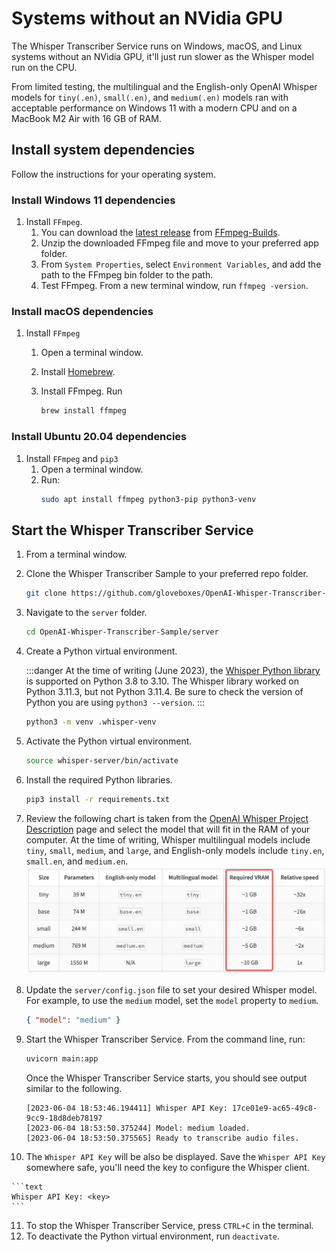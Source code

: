 # Systems without an NVidia GPU

The Whisper Transcriber Service runs on Windows, macOS, and Linux systems without an NVidia GPU, it'll just run slower as the Whisper model run on the CPU.

From limited testing, the multilingual and the English-only OpenAI Whisper models for `tiny(.en)`, `small(.en)`, and `medium(.en)` models ran with acceptable performance on Windows 11 with a modern CPU and on a MacBook M2 Air with 16 GB of RAM.

## Install system dependencies

Follow the instructions for your operating system.

### Install Windows 11 dependencies

1. Install `FFmpeg`.
   1. You can download the [latest release](https://github.com/BtbN/FFmpeg-Builds/releases/download/latest/ffmpeg-master-latest-win64-gpl.zip) from [FFmpeg-Builds](https://github.com/BtbN/FFmpeg-Builds/releases).
   2. Unzip the downloaded FFmpeg file and move to your preferred app folder.
   3. From `System Properties`, select `Environment Variables`, and add the path to the FFmpeg bin folder to the path.
   4. Test FFmpeg. From a new terminal window, run `ffmpeg -version`.

### Install macOS dependencies

1. Install `FFmpeg`
   1. Open a terminal window.
   1. Install [Homebrew](https://docs.brew.sh/Installation).
   1. Install FFmpeg. Run

        ```bash
        brew install ffmpeg
        ```

### Install Ubuntu 20.04 dependencies

1. Install `FFmpeg` and `pip3`
   1. Open a terminal window.
   2. Run:
        ```bash
        sudo apt install ffmpeg python3-pip python3-venv
        ```

## Start the Whisper Transcriber Service

1. From a terminal window.
2. Clone the Whisper Transcriber Sample to your preferred repo folder.

    ```bash
    git clone https://github.com/gloveboxes/OpenAI-Whisper-Transcriber-Sample.git
    ```

3. Navigate to the `server` folder.

    ```bash
    cd OpenAI-Whisper-Transcriber-Sample/server
    ```

4. Create a Python virtual environment.

    :::danger
    At the time of writing (June 2023), the [Whisper Python library](https://pypi.org/project/openai-whisper) is supported on Python 3.8 to 3.10. The Whisper library worked on Python 3.11.3, but not Python 3.11.4. Be sure to check the version of Python you are using `python3 --version`.
    :::

    ```bash
    python3 -m venv .whisper-venv
    ```

5. Activate the Python virtual environment.

    ```bash
    source whisper-server/bin/activate
    ```

6. Install the required Python libraries.

    ```bash
    pip3 install -r requirements.txt
    ```

7. Review the following chart is taken from the [OpenAI Whisper Project Description](https://pypi.org/project/openai-whisper/) page and select the model that will fit in the RAM of your computer. At the time of writing, Whisper multilingual models include `tiny`, `small`, `medium`, and `large`, and English-only models include `tiny.en`, `small.en`, and `medium.en`.
   ![](../media/whisper_model_selection.png)

8.  Update the `server/config.json` file to set your desired Whisper model. For example, to use the `medium` model, set the `model` property to `medium`.

    ```json
    { "model": "medium" }
    ```

9.   Start the Whisper Transcriber Service. From the command line, run:

        ```bash
        uvicorn main:app
        ```

        Once the Whisper Transcriber Service starts, you should see output similar to the following.

        ```text
        [2023-06-04 18:53:46.194411] Whisper API Key: 17ce01e9-ac65-49c8-9cc9-18d8deb78197
        [2023-06-04 18:53:50.375244] Model: medium loaded.
        [2023-06-04 18:53:50.375565] Ready to transcribe audio files.
        ```

10.  The `Whisper API Key` will be also be displayed. Save the `Whisper API Key` somewhere safe, you'll need the key to configure the Whisper client.

    ```text
    Whisper API Key: <key>
    ```

11. To stop the Whisper Transcriber Service, press `CTRL+C` in the terminal.
12. To deactivate the Python virtual environment, run `deactivate`.
